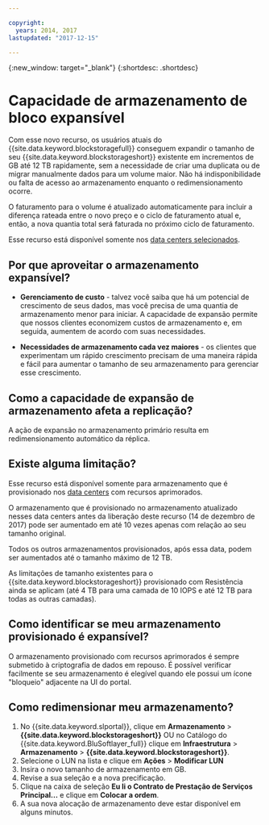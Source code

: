 ```yaml
---

copyright:
  years: 2014, 2017
lastupdated: "2017-12-15"

---
```

{:new_window: target="_blank"}
{:shortdesc: .shortdesc}

# Capacidade de armazenamento de bloco expansível

Com esse novo recurso, os usuários atuais do {{site.data.keyword.blockstoragefull}}
conseguem expandir o tamanho de seu {{site.data.keyword.blockstorageshort}} existente em incrementos
de GB até 12 TB rapidamente, sem a necessidade de criar uma duplicata ou de migrar manualmente dados para
um volume maior.
Não há indisponibilidade ou falta de acesso ao armazenamento enquanto o redimensionamento ocorre.  

O faturamento para o volume é atualizado automaticamente para incluir a diferença rateada entre o
novo preço e o ciclo de faturamento atual e, então, a nova quantia total será faturada no próximo ciclo de
faturamento.

Esse recurso está disponível somente nos [data centers selecionados](new-ibm-block-and-file-storage-location-and-features.html). 

## Por que aproveitar o armazenamento expansível?

- **Gerenciamento de custo** - talvez você saiba que há um
potencial de crescimento de seus dados, mas você precisa de uma quantia de armazenamento menor para iniciar. A capacidade
de expansão permite que nossos clientes economizem custos de armazenamento e, em seguida, aumentem de
acordo com suas necessidades.  

- **Necessidades de armazenamento cada vez maiores** - os clientes
que experimentam um rápido crescimento precisam de uma maneira rápida e fácil para aumentar o tamanho de
seu armazenamento para gerenciar esse crescimento.

## Como a capacidade de expansão de armazenamento afeta a replicação?

A ação de expansão no armazenamento primário resulta em redimensionamento automático da réplica. 

## Existe alguma limitação?

Esse recurso está disponível somente para armazenamento que é provisionado nos [data centers](new-ibm-block-and-file-storage-location-and-features.html) com recursos aprimorados. 

O armazenamento que é provisionado no armazenamento atualizado nesses data centers antes da liberação
deste recurso (14 de dezembro de 2017) pode ser aumentado em até 10 vezes apenas com relação ao seu tamanho
original.

Todos os outros armazenamentos provisionados, após essa data, podem ser aumentados até o tamanho máximo de 12 TB. 

As limitações de tamanho existentes para o {{site.data.keyword.blockstorageshort}} provisionado
com Resistência ainda se aplicam (até 4 TB para uma camada de 10 IOPS e até 12 TB para todas as outras camadas).

## Como identificar se meu armazenamento provisionado é expansível?

O armazenamento provisionado com recursos aprimorados é sempre submetido à criptografia de dados em repouso. É possível verificar facilmente se seu armazenamento é elegível quando ele possui um ícone
"bloqueio" adjacente na UI do portal. 

## Como redimensionar meu armazenamento?

1. No {{site.data.keyword.slportal}}, clique em **Armazenamento** > **{{site.data.keyword.blockstorageshort}}** OU no Catálogo do {{site.data.keyword.BluSoftlayer_full}} clique em **Infraestrutura** > **Armazenamento** > **{{site.data.keyword.blockstorageshort}}**.
2. Selecione o LUN na lista e clique em **Ações** > **Modificar LUN**
3. Insira o novo tamanho de armazenamento em GB.
4. Revise a sua seleção e a nova precificação.
5. Clique na caixa de seleção **Eu li o Contrato de Prestação de Serviços Principal...** e clique em **Colocar a ordem**.
6. A sua nova alocação de armazenamento deve estar disponível em alguns minutos.
  
